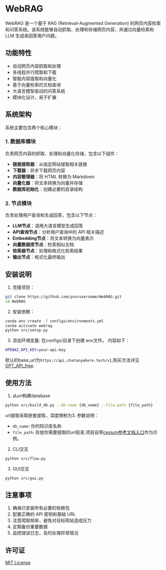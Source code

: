# WebRAG

WebRAG 是一个基于 RAG (Retrieval-Augmented Generation) 的网页内容检索和问答系统。该系统能够自动抓取、处理和存储网页内容，并通过向量检索和 LLM 生成来回答用户问题。

## 功能特性

- 自动网页内容抓取和处理
- 多线程并行爬取和下载
- 智能内容提取和向量化
- 基于向量检索的文档查询
- 大语言模型驱动的问答系统
- 模块化设计，易于扩展

## 系统架构

系统主要包含两个核心模块：

### 1. 数据库模块

负责网页内容的抓取、处理和向量化存储，包含以下组件：

- **链接提取器**：从指定网站提取相关链接
- **下载器**：异步下载网页内容
- **内容整理器**：将 HTML 转换为 Markdown
- **向量化器**：将文本转换为向量并存储
- **数据库初始化**：创建必要的目录结构

### 2. 节点模块

负责处理用户查询和生成回答，包含以下节点：

- **LLM节点**：调用大语言模型生成回答
- **API查询节点**：分析用户查询中的 API 相关描述
- **Embedding节点**：将文本转换为向量表示
- **向量数据库节点**：检索相似文档
- **检索器节点**：处理和格式化检索结果
- **输出节点**：格式化最终输出

## 安装说明

1. 克隆项目：
```bash
git clone https://github.com/yourusername/WebRAG.git
cd WebRAG
```

2. 安装依赖：
```bash
conda env create -f configs/environments.yml
conda activate webrag
python src/setup.py
```

3. 添加环境变量:
在configs/目录下创建.env文件。
内容如下：
```bash
OPENAI_API_KEY=your-api-key
```
默认的base_url为`https://api.chatanywhere.tech/v1`,购买方法详见[GPT_API_free](https://github.com/chatanywhere/GPT_API_free?tab=readme-ov-file).
## 使用方法
1. 从url构建database
```bash
python src/build_db.py --db-name {db_name} --file-path {file_path}
```
url提取采取嵌套提取，深度限制为3.
参数说明：
- `db_name`: 你的知识库名称
- `file_path`: 存放你需要提取的url目录,项目自带[cesium参考文档入口](./websites.txt)作为示例。

2. CLI交互
```bash
python src/flow.py
```
3. GUI交互
```bash
python src/gui.py
```

## 注意事项

1. 确保已安装所有必要的依赖包
2. 配置正确的 API 密钥和基础 URL
3. 注意爬取频率，避免对目标网站造成压力
4. 定期备份重要数据
5. 监控错误日志，及时处理异常情况

## 许可证

[MIT License](LICENSE)
